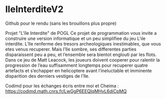 # IleInterditeV2
Github pour le rendu (sans les brouillons plus propre)

Projet "L'île Interdite" de POGL
Ce projet de programmation vous invite a construire
une version informatique et un peu simplifiee du jeu L’ıle
interdite. L’Ile renferme des tresors archeologiques inestimables, que vous etes venus recuperer. Mais l’Ile sombre, ses
differentes parties disparaissent peu a peu, et l’ensemble sera
bientot englouti par les flots. Dans ce jeu de Matt Leacock,
les joueurs doivent cooperer pour ralentir la progression de
l’eau suffisamment longtemps pour recuperer quatre artefacts
et s’echapper en helicoptere avant l’ineluctable et imminente
disparition des derniers vestiges de l’Ile.

Codimd pour les échanges écris entre moi et Cheima : https://codimd.math.cnrs.fr/LwGgP6EEQIqMHyL6diCpMQ

